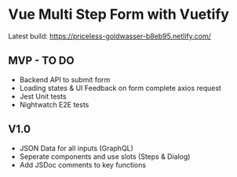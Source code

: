 # Vue Multi Step Form with Vuetify

Latest build: https://priceless-goldwasser-b8eb95.netlify.com/

## MVP - TO DO

* Backend API to submit form
* Loading states & UI Feedback on form complete axios request
* Jest Unit tests
* Nightwatch E2E tests

## V1.0

* JSON Data for all inputs (GraphQL)
* Seperate components and use slots (Steps & Dialog)
* Add JSDoc comments to key functions

